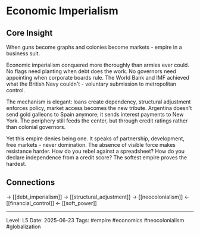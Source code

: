 # Economic Imperialism

## Core Insight
When guns become graphs and colonies become markets - empire in a business suit.

Economic imperialism conquered more thoroughly than armies ever could. No flags need planting when debt does the work. No governors need appointing when corporate boards rule. The World Bank and IMF achieved what the British Navy couldn't - voluntary submission to metropolitan control.

The mechanism is elegant: loans create dependency, structural adjustment enforces policy, market access becomes the new tribute. Argentina doesn't send gold galleons to Spain anymore; it sends interest payments to New York. The periphery still feeds the center, but through credit ratings rather than colonial governors.

Yet this empire denies being one. It speaks of partnership, development, free markets - never domination. The absence of visible force makes resistance harder. How do you rebel against a spreadsheet? How do you declare independence from a credit score? The softest empire proves the hardest.

## Connections
→ [[debt_imperialism]]
→ [[structural_adjustment]]
→ [[neocolonialism]]
← [[financial_control]]
← [[soft_power]]

---
Level: L5
Date: 2025-06-23
Tags: #empire #economics #neocolonialism #globalization